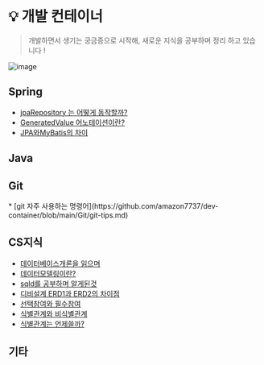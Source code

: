 # 💡 개발 컨테이너

> 개발하면서 생기는 궁금증으로 시작해, 새로운 지식을 공부하며 정리 하고 있습니다 !
  
  ![image](https://github.com/amazon7737/think-container/assets/76634341/9ed57465-789d-45a3-aa36-bbf2a2c860c2)


<h2>Spring</h2>

* [jpaRepository 는 어떻게 동작할까?](https://github.com/amazon7737/dev-thinking/blob/main/spring/JPA.md)
* [GeneratedValue 어노테이션이란?](https://github.com/amazon7737/dev-container/blob/main/spring/%40GeneratedValue.md)
* [JPA와MyBatis의 차이](https://github.com/amazon7737/dev-container/blob/main/spring/JPA%EC%99%80MyBatis%EC%B0%A8%EC%9D%B4.md)

<h2>Java</h2>

<h2>Git</h2>
* [git 자주 사용하는 명령어](https://github.com/amazon7737/dev-container/blob/main/Git/git-tips.md)

<h2>CS지식</h2>

* [데이터베이스개론을 읽으며](https://github.com/amazon7737/dev-container/blob/main/CS/db/%EB%8D%B0%EC%9D%B4%ED%84%B0%EB%B2%A0%EC%9D%B4%EC%8A%A4%EA%B0%9C%EB%A1%A0%EC%9D%84%EC%9D%BD%EC%9C%BC%EB%A9%B0.md)
* [데이터모델링이란?](https://github.com/amazon7737/dev-container/blob/main/CS/db/%EB%8D%B0%EC%9D%B4%ED%84%B0%EB%AA%A8%EB%8D%B8%EB%A7%81.md)
* [sqld를 공부하며 알게된것](https://github.com/amazon7737/dev-container/blob/main/CS/db/sqld.md)
* [디비설계 ERD1과 ERD2의 차이점](https://github.com/amazon7737/dev-container/blob/main/CS/db/ERD1%EA%B3%BCERD2%EC%9D%98%EC%B0%A8%EC%9D%B4%EC%A0%90.md)
* [선택참여와 필수참여](https://github.com/amazon7737/dev-container/blob/main/CS/db/%EC%84%A0%ED%83%9D%EC%B0%B8%EC%97%AC_%ED%95%84%EC%88%98%EC%B0%B8%EC%97%AC.md)
* [식별관계와 비식별관계](https://github.com/amazon7737/dev-container/blob/main/CS/db/%EC%8B%9D%EB%B3%84_%EB%B9%84%EC%8B%9D%EB%B3%84%EA%B4%80%EA%B3%84.md)
* [식별관계는 언제쓸까?](https://github.com/amazon7737/dev-container/blob/main/CS/db/%EC%8B%9D%EB%B3%84%EA%B4%80%EA%B3%84%EB%8A%94%EC%96%B8%EC%A0%9C%EC%93%B8%EA%B9%8C.md)

  

<h2>기타</h2>

